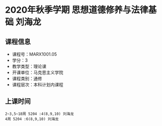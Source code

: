 # 2020年秋季学期 思想道德修养与法律基础 刘海龙






## 课程信息

- 课程号：MARX1001.05
- 学分：3
- 教学类型：理论课
- 开课单位：马克思主义学院
- 课程类别：通修
- 课程层次：本科计划内课程

## 上课时间

```
2~3,5~18周 5204 :4(8,9,10) 刘海龙
4周 5204 :6(8,9,10) 刘海龙
```


